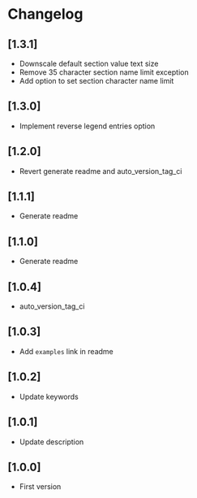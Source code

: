 # Changelog

## [1.3.1]
- Downscale default section value text size
- Remove 35 character section name limit exception
- Add option to set section character name limit

## [1.3.0]
- Implement reverse legend entries option

## [1.2.0]
- Revert generate readme and auto_version_tag_ci

## [1.1.1]
- Generate readme

## [1.1.0]
- Generate readme

## [1.0.4]
- auto_version_tag_ci

## [1.0.3]
- Add `examples` link in readme

## [1.0.2]
- Update keywords

## [1.0.1]
- Update description

## [1.0.0]
- First version

